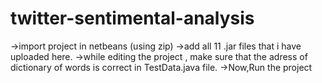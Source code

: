 # twitter-sentimental-analysis

->import project in netbeans (using zip)
->add all 11 .jar files that i have uploaded here.
->while editing the project , make sure that the adress of dictionary of words is correct in TestData.java file.
->Now,Run the project
